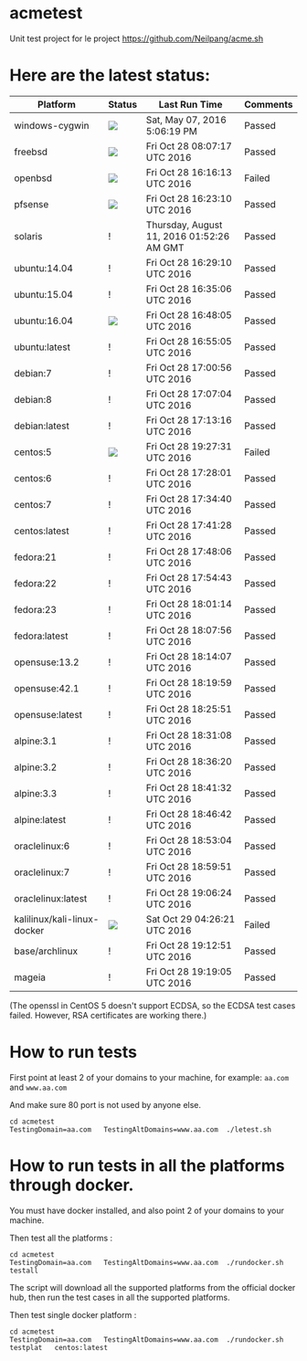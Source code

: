 # acmetest
Unit test project for le project https://github.com/Neilpang/acme.sh



# Here are the latest status:

| Platform | Status| Last Run Time| Comments|
-----------|-------|--------------|---------|
|windows-cygwin| ![](https://cdn.rawgit.com/Neilpang/letest/master/status/windows-cygwin.svg?1462640779)| Sat, May 07, 2016  5:06:19 PM| Passed |
|freebsd| ![](https://cdn.rawgit.com/Neilpang/letest/master/status/freebsd.svg?1477642037)| Fri Oct 28 08:07:17 UTC 2016| Passed |
|openbsd| ![](https://cdn.rawgit.com/Neilpang/letest/master/status/openbsd.svg?1477671373)| Fri Oct 28 16:16:13 UTC 2016| Failed |
|pfsense| ![](https://cdn.rawgit.com/Neilpang/letest/master/status/pfsense.svg?1477671790)| Fri Oct 28 16:23:10 UTC 2016| Passed |
|solaris| \![](https://cdn.rawgit.com/Neilpang/letest/master/status/solaris.svg?1470880346)| Thursday, August 11, 2016 01:52:26 AM GMT| Passed |
|ubuntu:14.04| \![](https://cdn.rawgit.com/Neilpang/letest/master/status/ubuntu-14.04.svg?1477672150)| Fri Oct 28 16:29:10 UTC 2016| Passed |
|ubuntu:15.04| \![](https://cdn.rawgit.com/Neilpang/letest/master/status/ubuntu-15.04.svg?1477672506)| Fri Oct 28 16:35:06 UTC 2016| Passed |
|ubuntu:16.04| ![](https://cdn.rawgit.com/Neilpang/letest/master/status/ubuntu-16.04.svg?1477673285)| Fri Oct 28 16:48:05 UTC 2016| Passed |
|ubuntu:latest| \![](https://cdn.rawgit.com/Neilpang/letest/master/status/ubuntu-latest.svg?1477673705)| Fri Oct 28 16:55:05 UTC 2016| Passed |
|debian:7| \![](https://cdn.rawgit.com/Neilpang/letest/master/status/debian-7.svg?1477674056)| Fri Oct 28 17:00:56 UTC 2016| Passed |
|debian:8| \![](https://cdn.rawgit.com/Neilpang/letest/master/status/debian-8.svg?1477674424)| Fri Oct 28 17:07:04 UTC 2016| Passed |
|debian:latest| \![](https://cdn.rawgit.com/Neilpang/letest/master/status/debian-latest.svg?1477674796)| Fri Oct 28 17:13:16 UTC 2016| Passed |
|centos:5| ![](https://cdn.rawgit.com/Neilpang/letest/master/status/centos-5.svg?1477682851)| Fri Oct 28 19:27:31 UTC 2016| Failed |
|centos:6| \![](https://cdn.rawgit.com/Neilpang/letest/master/status/centos-6.svg?1477675681)| Fri Oct 28 17:28:01 UTC 2016| Passed |
|centos:7| \![](https://cdn.rawgit.com/Neilpang/letest/master/status/centos-7.svg?1477676080)| Fri Oct 28 17:34:40 UTC 2016| Passed |
|centos:latest| \![](https://cdn.rawgit.com/Neilpang/letest/master/status/centos-latest.svg?1477676488)| Fri Oct 28 17:41:28 UTC 2016| Passed |
|fedora:21| \![](https://cdn.rawgit.com/Neilpang/letest/master/status/fedora-21.svg?1477676886)| Fri Oct 28 17:48:06 UTC 2016| Passed |
|fedora:22| \![](https://cdn.rawgit.com/Neilpang/letest/master/status/fedora-22.svg?1477677283)| Fri Oct 28 17:54:43 UTC 2016| Passed |
|fedora:23| \![](https://cdn.rawgit.com/Neilpang/letest/master/status/fedora-23.svg?1477677674)| Fri Oct 28 18:01:14 UTC 2016| Passed |
|fedora:latest| \![](https://cdn.rawgit.com/Neilpang/letest/master/status/fedora-latest.svg?1477678076)| Fri Oct 28 18:07:56 UTC 2016| Passed |
|opensuse:13.2| \![](https://cdn.rawgit.com/Neilpang/letest/master/status/opensuse-13.2.svg?1477678447)| Fri Oct 28 18:14:07 UTC 2016| Passed |
|opensuse:42.1| \![](https://cdn.rawgit.com/Neilpang/letest/master/status/opensuse-42.1.svg?1477678799)| Fri Oct 28 18:19:59 UTC 2016| Passed |
|opensuse:latest| \![](https://cdn.rawgit.com/Neilpang/letest/master/status/opensuse-latest.svg?1477679151)| Fri Oct 28 18:25:51 UTC 2016| Passed |
|alpine:3.1| \![](https://cdn.rawgit.com/Neilpang/letest/master/status/alpine-3.1.svg?1477679468)| Fri Oct 28 18:31:08 UTC 2016| Passed |
|alpine:3.2| \![](https://cdn.rawgit.com/Neilpang/letest/master/status/alpine-3.2.svg?1477679780)| Fri Oct 28 18:36:20 UTC 2016| Passed |
|alpine:3.3| \![](https://cdn.rawgit.com/Neilpang/letest/master/status/alpine-3.3.svg?1477680092)| Fri Oct 28 18:41:32 UTC 2016| Passed |
|alpine:latest| \![](https://cdn.rawgit.com/Neilpang/letest/master/status/alpine-latest.svg?1477680402)| Fri Oct 28 18:46:42 UTC 2016| Passed |
|oraclelinux:6| \![](https://cdn.rawgit.com/Neilpang/letest/master/status/oraclelinux-6.svg?1477680784)| Fri Oct 28 18:53:04 UTC 2016| Passed |
|oraclelinux:7| \![](https://cdn.rawgit.com/Neilpang/letest/master/status/oraclelinux-7.svg?1477681191)| Fri Oct 28 18:59:51 UTC 2016| Passed |
|oraclelinux:latest| \![](https://cdn.rawgit.com/Neilpang/letest/master/status/oraclelinux-latest.svg?1477681584)| Fri Oct 28 19:06:24 UTC 2016| Passed |
|kalilinux/kali-linux-docker| ![](https://cdn.rawgit.com/Neilpang/letest/master/status/kalilinux-kali-linux-docker.svg?1477715181)| Sat Oct 29 04:26:21 UTC 2016| Failed |
|base/archlinux| \![](https://cdn.rawgit.com/Neilpang/letest/master/status/base-archlinux.svg?1477681971)| Fri Oct 28 19:12:51 UTC 2016| Passed |
|mageia| \![](https://cdn.rawgit.com/Neilpang/letest/master/status/mageia.svg?1477682345)| Fri Oct 28 19:19:05 UTC 2016| Passed |
(The openssl in CentOS 5 doesn't support ECDSA, so the ECDSA test cases failed. However, RSA certificates are working there.)

# How to run tests

First point at least 2 of your domains to your machine, 
for example: `aa.com` and `www.aa.com`

And make sure 80 port is not used by anyone else.

```
cd acmetest
TestingDomain=aa.com   TestingAltDomains=www.aa.com  ./letest.sh
```

# How to run tests in all the platforms through docker.

You must have docker installed, and also point 2 of your domains to your machine.

Then test all the platforms :

```
cd acmetest
TestingDomain=aa.com   TestingAltDomains=www.aa.com  ./rundocker.sh  testall
```

The script will download all the supported platforms from the official docker hub, then run the test cases in all the supported platforms.

Then test single docker platform :

```
cd acmetest
TestingDomain=aa.com   TestingAltDomains=www.aa.com  ./rundocker.sh  testplat   centos:latest
```









